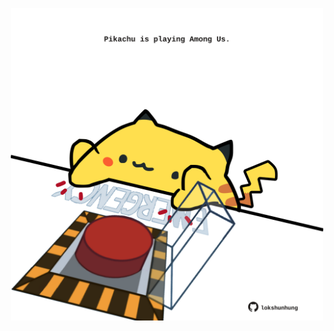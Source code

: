 <!-- built at 02/09/2022, 13:14:23 UTC -->
<p align="center">
  <img width="500" height="500" src="./ReadmeImage.svg">
</p>
